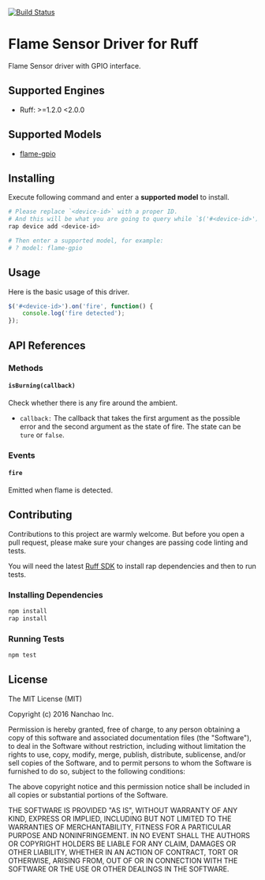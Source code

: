 [![Build Status](https://travis-ci.org/ruff-drivers/flame-gpio.svg)](https://travis-ci.org/ruff-drivers/flame-gpio)

# Flame Sensor Driver for Ruff

Flame Sensor driver with GPIO interface.

## Supported Engines

* Ruff: >=1.2.0 <2.0.0

## Supported Models

- [flame-gpio](https://rap.ruff.io/devices/flame-gpio)

## Installing

Execute following command and enter a **supported model** to install.

```sh
# Please replace `<device-id>` with a proper ID.
# And this will be what you are going to query while `$('#<device-id>')`.
rap device add <device-id>

# Then enter a supported model, for example:
# ? model: flame-gpio
```

## Usage

Here is the basic usage of this driver.

```js
$('#<device-id>').on('fire', function() {
    console.log('fire detected');
});
```

## API References

### Methods

#### `isBurning(callback)`

Check whether there is any fire around the ambient.

- `callback:` The callback that takes the first argument as the possible error and the second argument as the state of fire. The state can be `ture` or `false`.

### Events

#### `fire`

Emitted when flame is detected.

## Contributing

Contributions to this project are warmly welcome. But before you open a pull request, please make sure your changes are passing code linting and tests.

You will need the latest [Ruff SDK](https://ruff.io/) to install rap dependencies and then to run tests.

### Installing Dependencies

```sh
npm install
rap install
```

### Running Tests

```sh
npm test
```

## License

The MIT License (MIT)

Copyright (c) 2016 Nanchao Inc.

Permission is hereby granted, free of charge, to any person obtaining a copy of this software and associated documentation files (the "Software"), to deal in the Software without restriction, including without limitation the rights to use, copy, modify, merge, publish, distribute, sublicense, and/or sell copies of the Software, and to permit persons to whom the Software is furnished to do so, subject to the following conditions:

The above copyright notice and this permission notice shall be included in all copies or substantial portions of the Software.

THE SOFTWARE IS PROVIDED "AS IS", WITHOUT WARRANTY OF ANY KIND, EXPRESS OR IMPLIED, INCLUDING BUT NOT LIMITED TO THE WARRANTIES OF MERCHANTABILITY, FITNESS FOR A PARTICULAR PURPOSE AND NONINFRINGEMENT. IN NO EVENT SHALL THE AUTHORS OR COPYRIGHT HOLDERS BE LIABLE FOR ANY CLAIM, DAMAGES OR OTHER LIABILITY, WHETHER IN AN ACTION OF CONTRACT, TORT OR OTHERWISE, ARISING FROM, OUT OF OR IN CONNECTION WITH THE SOFTWARE OR THE USE OR OTHER DEALINGS IN THE SOFTWARE.
